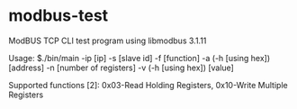 # modbus-test
ModBUS TCP CLI test program using libmodbus 3.1.11

Usage: $./bin/main -ip [ip] -s [slave id] -f [function] -a (-h [using hex]) [address] -n [number of registers] -v (-h [using hex]) [value]

Supported functions [2]: 0x03-Read Holding Registers, 0x10-Write Multiple Registers